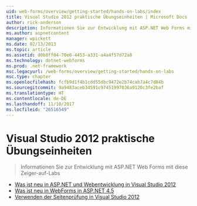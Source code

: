 ```yaml
---
uid: web-forms/overview/getting-started/hands-on-labs/index
title: Visual Studio 2012 praktische Übungseinheiten | Microsoft Docs
author: rick-anderson
description: Informationen Sie zur Entwicklung mit ASP.NET Web Forms mit diese Zeiger-auf-Labs
ms.author: aspnetcontent
manager: wpickett
ms.date: 02/13/2013
ms.topic: article
ms.assetid: d0b8ff04-70e0-4453-a331-a4a4f57d72a8
ms.technology: dotnet-webforms
ms.prod: .net-framework
msc.legacyurl: /web-forms/overview/getting-started/hands-on-labs
msc.type: chapter
ms.openlocfilehash: fcfb9d1f4b1cdd55dbc9472e2b74cab7a4c7d84b
ms.sourcegitcommit: 9a9483aceb34591c97451997036a9120c3fe2baf
ms.translationtype: HT
ms.contentlocale: de-DE
ms.lasthandoff: 11/10/2017
ms.locfileid: "26516549"
---
```

<a name="visual-studio-2012-hands-on-labs"></a>Visual Studio 2012 praktische Übungseinheiten
====================
> Informationen Sie zur Entwicklung mit ASP.NET Web Forms mit diese Zeiger-auf-Labs


- [Was ist neu in ASP.NET und Webentwicklung in Visual Studio 2012](whats-new-in-aspnet-and-web-development-in-visual-studio-2012.md)
- [Was ist neu in WebForms in ASP.NET 4.5](whats-new-in-web-forms-in-aspnet-45.md)
- [Verwenden der Seitenprüfung in Visual Studio 2012](using-page-inspector-in-visual-studio-2012.md)
